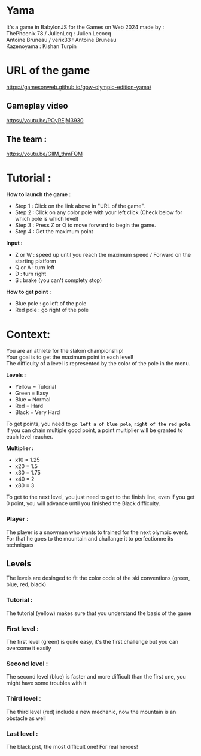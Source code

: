 # Yama
It's a game in BabylonJS for the Games on Web 2024 made by :  
ThePhoenix 78 / JulienLcq : Julien Lecocq  
Antoine Bruneau / verix33 : Antoine Bruneau  
Kazenoyama : Kishan Turpin  

# URL of the game
https://gamesonweb.github.io/gow-olympic-edition-yama/

## Gameplay video
https://youtu.be/POyREjM3930

## The team :
https://youtu.be/GIlM_thmFQM

# Tutorial :

**How to launch the game :**
- Step 1 : Click on the link above in "URL of the game".
- Step 2 : Click on any color pole with your left click (Check below for which pole is which level)
- Step 3 : Press Z or Q to move forward to begin the game.
- Step 4 : Get the maximum point

**Input :**
- Z or W : speed up until you reach the maximum speed / Forward on the starting platform
- Q or A : turn left
- D : turn right
- S : brake (you can't complety stop)

**How to get point :**
- Blue pole : go left of the pole
- Red pole : go right of the pole

# Context:
You are an athlete for the slalom championship!   
Your goal is to get the maximum point in each level!   
The difficulty of a level is represented by the color of the pole in the menu.

**Levels :**
- Yellow = Tutorial
- Green = Easy
- Blue = Normal
- Red = Hard
- Black = Very Hard

To get points, you need to **`go left a of blue pole`**, **`right of the red pole`**.   
If you can chain multiple good point, a point multiplier will be granted to each level reacher.


**Multiplier :**
- x10 = 1.25
- x20 = 1.5
- x30 = 1.75
- x40 = 2
- x80 = 3

To get to the next level, you just need to get to the finish line, even if you get 0 point, you will advance until you finished the Black difficulty.

### Player : 
The player is a snowman who wants to trained for the next olympic event.   
For that he goes to the mountain and challange it to perfectionne its techniques

 ## Levels
 
 The levels are desinged to fit the color code of the ski conventions (green, blue, red, black)

### Tutorial :

The tutorial (yellow) makes sure that you understand the basis of the game

### First level :

The first level (green) is quite easy, it's the first challenge but you can overcome it easily

### Second level :

The second level (blue) is faster and more difficult than the first one, you might have some troubles with it

### Third level :

The third level (red) include a new mechanic, now the mountain is an obstacle as well

### Last level :

The black pist, the most difficult one! For real heroes!
